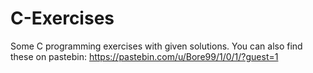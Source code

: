 # C-Exercises
Some C programming exercises with given solutions.
You can also find these on pastebin: https://pastebin.com/u/Bore99/1/0/1/?guest=1
